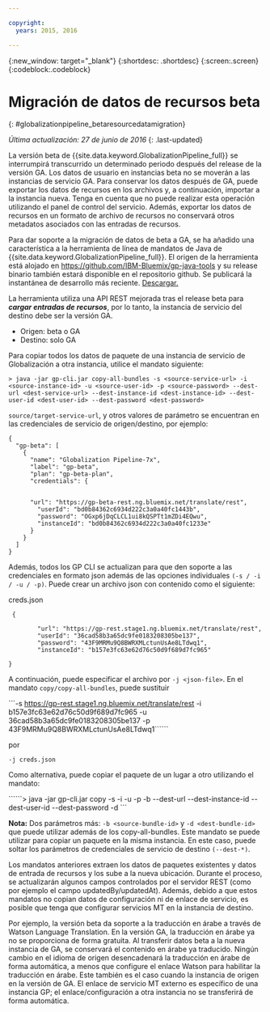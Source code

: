 ```yaml
---

copyright:
  years: 2015, 2016

---
```


{:new_window: target="_blank"}
{:shortdesc: .shortdesc}
{:screen:.screen}
{:codeblock:.codeblock}

# Migración de datos de recursos beta
{: #globalizationpipeline_betaresourcedatamigration}

*Última actualización: 27 de junio de 2016*
{: .last-updated}

La versión beta de {{site.data.keyword.GlobalizationPipeline_full}} se interrumpirá transcurrido un determinado periodo después del release de la versión GA. Los datos de usuario en instancias beta no se moverán a las instancias de servicio GA. Para conservar los datos después de GA, puede exportar los datos de recursos en los archivos y, a continuación, importar a la instancia nueva. Tenga en cuenta que no puede realizar esta operación utilizando el panel de control del servicio. Además, exportar los datos de recursos en un formato de archivo de recursos no conservará otros metadatos asociados con las entradas de recursos.

Para dar soporte a la migración de datos de beta a GA, se ha añadido una característica a la herramienta de línea de mandatos de Java de {{site.data.keyword.GlobalizationPipeline_full}}. El origen de la herramienta está alojado en https://github.com/IBM-Bluemix/gp-java-tools y su release binario también estará disponible en el repositorio github. Se publicará la instantánea de desarrollo más reciente. [Descargar.](https://w3-connections.ibm.com/communities/service/html/communityview?communityUuid=589d87cf-d0c7-4e06-ab95-4108547f90aa#fullpageWidgetId=Wa22bb771e29b_4aa9_a114_cfe53fda2cc8&file=5cdaf089-ec7c-4881-b5a0-7ab651491237)

La herramienta utiliza una API REST mejorada tras el release beta para ***cargar entradas de recursos***, por lo tanto, la instancia de servicio del destino debe ser la versión GA. 
* Origen: beta o GA
* Destino: solo GA

Para copiar todos los datos de paquete de una instancia de servicio de Globalización a otra instancia, utilice el mandato siguiente:

```> java -jar gp-cli.jar copy-all-bundles -s <source-service-url> -i <source-instance-id> -u <source-user-id> -p <source-password> --dest-url <dest-service-url> --dest-instance-id <dest-instance-id> --dest-user-id <dest-user-id> --dest-password <dest-password>```


`source/target-service-url`, y otros valores de parámetro se encuentran en las credenciales de servicio de origen/destino, por ejemplo:

```
{
  "gp-beta": [
    {
      "name": "Globalization Pipeline-7x",
      "label": "gp-beta",
      "plan": "gp-beta-plan",
      "credentials": {
 

      "url": "https://gp-beta-rest.ng.bluemix.net/translate/rest",
        "userId": "bd0b84362c6934d222c3a0a40fc1443b",
        "password": "OGxp6jDqCLCL1ui8kQSPTt1mZDi4EQwu",
        "instanceId": "bd0b84362c6934d222c3a0a40fc1233e"
      }
    }
  ]
}
```
Además, todos los GP CLI se actualizan para que den soporte a las credenciales en formato json además de las opciones individuales `(-s / -i / -u / -p)`. Puede crear un archivo json con contenido como el siguiente:

creds.json 
```
 {

        "url": "https://gp-rest.stage1.ng.bluemix.net/translate/rest",
        "userId": "36cad58b3a65dc9fe0183208305be137",
        "password": "43F9MRMu9Q8BWRXMLctunUsAe8LTdwq1",
        "instanceId": "b157e3fc63e62d76c50d9f689d7fc965"

} 
```
A continuación, puede especificar el archivo por `-j <json-file>`. En el mandato `copy/copy-all-bundles`, puede sustituir

```-s https://gp-rest.stage1.ng.bluemix.net/translate/rest -i b157e3fc63e62d76c50d9f689d7fc965 -u 36cad58b3a65dc9fe0183208305be137 -p 43F9MRMu9Q8BWRXMLctunUsAe8LTdwq1``````

por

`-j creds.json `
 
Como alternativa, puede copiar el paquete de un lugar a otro utilizando el mandato: 

``````> java -jar gp-cli.jar copy -s <source-service-url> -i <source-instance-id> -u <source-user-id> -p <source-password> -b <source-bundle-id> --dest-url <dest-service-url> --dest-instance-id <dest-instance-id> --dest-user-id <dest-user-id> --dest-password <dest-password> -d <dest-bundle-id>```


**Nota:** Dos parámetros más: `-b <source-bundle-id>` y `-d <dest-bundle-id>` que puede utilizar además de los copy-all-bundles. Este mandato se puede utilizar para copiar un paquete en la misma instancia. En este caso, puede soltar los parámetros de credenciales de servicio de destino `(--dest-*)`.


Los mandatos anteriores extraen los datos de paquetes existentes y datos de entrada de recursos y los sube a la nueva ubicación. Durante el proceso, se actualizarán algunos campos controlados por el servidor REST (como por ejemplo el campo updatedBy/updatedAt). Además, debido a que estos mandatos no copian datos de configuración ni de enlace de servicio, es posible que tenga que configurar servicios MT en la instancia de destino.


Por ejemplo, la versión beta da soporte a la traducción en árabe a través de Watson Language Translation. En la versión GA, la traducción en árabe ya no se proporciona de forma gratuita. Al transferir datos beta a la nueva instancia de GA, se conservará el contenido en árabe ya traducido. Ningún cambio en el idioma de origen desencadenará la traducción en árabe de forma automática, a menos que configure el enlace Watson para habilitar la traducción en árabe. Este también es el caso cuando la instancia de origen en la versión de GA. El enlace de servicio MT externo es específico de una instancia GP; el enlace/configuración a otra instancia no se transferirá de forma automática.




